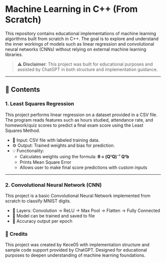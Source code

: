 # Machine Learning in C++ (From Scratch)

This repository contains educational implementations of machine learning algorithms built from scratch in C++. The goal is to explore and understand the inner workings of models such as linear regression and convolutional neural networks (CNNs) without relying on external machine learning libraries.

> ⚠️ **Disclaimer**: This project was built for educational purposes and assisted by ChatGPT in both structure and implementation guidance.

---

## 📁 Contents

### 1. Least Squares Regression

This project performs linear regression on a dataset provided in a CSV file. The program reads features such as hours studied, attendance rate, and homework/quiz scores to predict a final exam score using the Least Squares Method.

- 📄 Input: CSV file with labeled training data.
- ⚙️ Output: Trained weights and bias for prediction.
- 💡 Functionality:
  - Calculates weights using the formula: **θ = (QᵀQ)⁻¹ Qᵀb**
  - Prints Mean Square Error
  - Allows user to make final score predictions with custom inputs


---

### 2. Convolutional Neural Network (CNN)

This project is a basic Convolutional Neural Network implemented from scratch to classify MNIST digits.

- 🔢 Layers: Convolution → ReLU → Max Pool → Flatten → Fully Connected
- 💾 Model can be trained and saved to file
- 🧪 Accuracy output per epoch

### 🤝 Credits
This project was created by Kece05 with implementation structure and sample code support provided by ChatGPT. Designed for educational purposes to deepen understanding of machine learning foundations.
